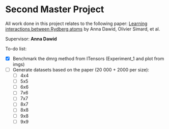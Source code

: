 # Second Master Project

All work done in this project relates to the following paper: [Learning interactions between Rydberg atoms](https://arxiv.org/abs/2412.12019) by Anna Dawid, Olivier Simard, et al.

Supervisor: **Anna Dawid**

To-do list:
- [x] Benchmark the dmrg method from ITensors (Experiment_1 and plot from imgs)
- [ ] Generate datasets based on the paper (20 000 + 2000 per size):
    - [ ] 4x4
    - [ ] 5x5
    - [ ] 6x6
    - [ ] 7x6
    - [ ] 7x7
    - [ ] 8x7
    - [ ] 8x8
    - [ ] 9x8
    - [ ] 9x9
